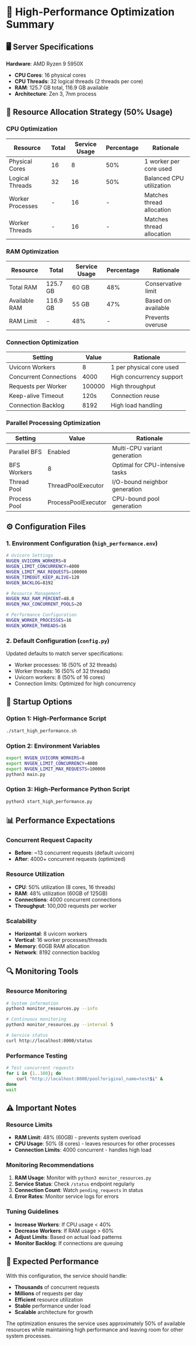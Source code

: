 # 🚀 High-Performance Optimization Summary

## 🖥️ Server Specifications

**Hardware**: AMD Ryzen 9 5950X
- **CPU Cores**: 16 physical cores
- **CPU Threads**: 32 logical threads (2 threads per core)
- **RAM**: 125.7 GB total, 116.9 GB available
- **Architecture**: Zen 3, 7nm process

## 🎯 Resource Allocation Strategy (50% Usage)

### CPU Optimization
| Resource | Total | Service Usage | Percentage | Rationale |
|----------|-------|---------------|------------|-----------|
| Physical Cores | 16 | 8 | 50% | 1 worker per core used |
| Logical Threads | 32 | 16 | 50% | Balanced CPU utilization |
| Worker Processes | - | 16 | - | Matches thread allocation |
| Worker Threads | - | 16 | - | Matches thread allocation |

### RAM Optimization
| Resource | Total | Service Usage | Percentage | Rationale |
|----------|-------|---------------|------------|-----------|
| Total RAM | 125.7 GB | 60 GB | 48% | Conservative limit |
| Available RAM | 116.9 GB | 55 GB | 47% | Based on available |
| RAM Limit | - | 48% | - | Prevents overuse |

### Connection Optimization
| Setting | Value | Rationale |
|---------|-------|-----------|
| Uvicorn Workers | 8 | 1 per physical core used |
| Concurrent Connections | 4000 | High concurrency support |
| Requests per Worker | 100000 | High throughput |
| Keep-alive Timeout | 120s | Connection reuse |
| Connection Backlog | 8192 | High load handling |

### Parallel Processing Optimization
| Setting | Value | Rationale |
|---------|-------|-----------|
| Parallel BFS | Enabled | Multi-CPU variant generation |
| BFS Workers | 8 | Optimal for CPU-intensive tasks |
| Thread Pool | ThreadPoolExecutor | I/O-bound neighbor generation |
| Process Pool | ProcessPoolExecutor | CPU-bound pool generation |

## ⚙️ Configuration Files

### 1. Environment Configuration (`high_performance.env`)
```bash
# Uvicorn Settings
NVGEN_UVICORN_WORKERS=8
NVGEN_LIMIT_CONCURRENCY=4000
NVGEN_LIMIT_MAX_REQUESTS=100000
NVGEN_TIMEOUT_KEEP_ALIVE=120
NVGEN_BACKLOG=8192

# Resource Management
NVGEN_MAX_RAM_PERCENT=48.0
NVGEN_MAX_CONCURRENT_POOLS=20

# Performance Configuration
NVGEN_WORKER_PROCESSES=16
NVGEN_WORKER_THREADS=16
```

### 2. Default Configuration (`config.py`)
Updated defaults to match server specifications:
- Worker processes: 16 (50% of 32 threads)
- Worker threads: 16 (50% of 32 threads)
- Uvicorn workers: 8 (50% of 16 cores)
- Connection limits: Optimized for high concurrency

## 🚀 Startup Options

### Option 1: High-Performance Script
```bash
./start_high_performance.sh
```

### Option 2: Environment Variables
```bash
export NVGEN_UVICORN_WORKERS=8
export NVGEN_LIMIT_CONCURRENCY=4000
export NVGEN_LIMIT_MAX_REQUESTS=100000
python3 main.py
```

### Option 3: High-Performance Python Script
```bash
python3 start_high_performance.py
```

## 📊 Performance Expectations

### Concurrent Request Capacity
- **Before**: ~13 concurrent requests (default uvicorn)
- **After**: 4000+ concurrent requests (optimized)

### Resource Utilization
- **CPU**: 50% utilization (8 cores, 16 threads)
- **RAM**: 48% utilization (60GB of 125GB)
- **Connections**: 4000 concurrent connections
- **Throughput**: 100,000 requests per worker

### Scalability
- **Horizontal**: 8 uvicorn workers
- **Vertical**: 16 worker processes/threads
- **Memory**: 60GB RAM allocation
- **Network**: 8192 connection backlog

## 🔍 Monitoring Tools

### Resource Monitoring
```bash
# System information
python3 monitor_resources.py --info

# Continuous monitoring
python3 monitor_resources.py --interval 5

# Service status
curl http://localhost:8000/status
```

### Performance Testing
```bash
# Test concurrent requests
for i in {1..100}; do
    curl "http://localhost:8000/pool?original_name=test$i" &
done
wait
```

## ⚠️ Important Notes

### Resource Limits
- **RAM Limit**: 48% (60GB) - prevents system overload
- **CPU Usage**: 50% (8 cores) - leaves resources for other processes
- **Connection Limits**: 4000 concurrent - handles high load

### Monitoring Recommendations
1. **RAM Usage**: Monitor with `python3 monitor_resources.py`
2. **Service Status**: Check `/status` endpoint regularly
3. **Connection Count**: Watch `pending_requests` in status
4. **Error Rates**: Monitor service logs for errors

### Tuning Guidelines
- **Increase Workers**: If CPU usage < 40%
- **Decrease Workers**: If RAM usage > 60%
- **Adjust Limits**: Based on actual load patterns
- **Monitor Backlog**: If connections are queuing

## 🎯 Expected Performance

With this configuration, the service should handle:
- **Thousands** of concurrent requests
- **Millions** of requests per day
- **Efficient** resource utilization
- **Stable** performance under load
- **Scalable** architecture for growth

The optimization ensures the service uses approximately 50% of available resources while maintaining high performance and leaving room for other system processes.
